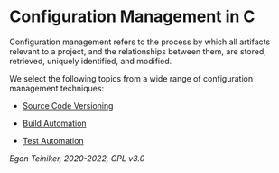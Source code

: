 # Configuration Management in C

Configuration management refers to the process by which all artifacts relevant to a project, and the relationships between them, are stored, retrieved, uniquely identified, and modified.

We select the following topics from a wide range of configuration management techniques:

* [Source Code Versioning](https://github.com/teiniker/teiniker-lectures-computerscience/tree/master/c-basics/configuration-management/versioning) 

* [Build Automation](https://github.com/teiniker/teiniker-lectures-computerscience/tree/master/configuration-management/building)

* [Test Automation](https://github.com/teiniker/teiniker-lectures-computerscience/tree/master/configuration-management/testing)
        
*Egon Teiniker, 2020-2022, GPL v3.0*         
